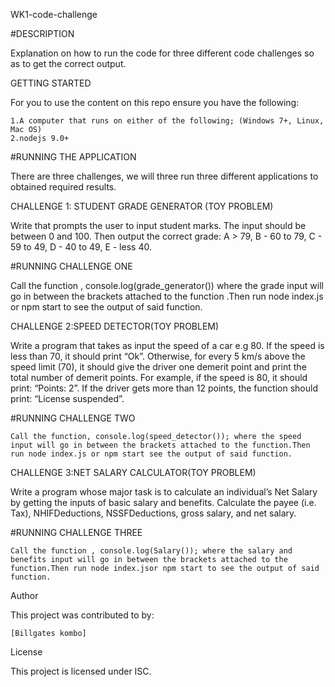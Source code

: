 WK1-code-challenge
 
 #DESCRIPTION

Explanation on how to run the code for three different code challenges so as to get the correct output.

GETTING STARTED

 For you to use the content on this repo ensure you have the following:

    1.A computer that runs on either of the following; (Windows 7+, Linux, Mac OS)
    2.nodejs 9.0+

 #RUNNING THE APPLICATION

There are three challenges, we will three run three different applications to obtained required results.

CHALLENGE 1: STUDENT GRADE GENERATOR (TOY PROBLEM)

Write that prompts the user to input student marks. The input should be between 0 and 100. Then output the correct grade: A > 79, B - 60 to 79, C - 59 to 49, D - 40 to 49, E - less 40.

 #RUNNING CHALLENGE ONE

Call the function , console.log(grade_generator()) where the grade input will go in between the brackets attached to the function .Then run node index.js or npm start to see the output of said function.

CHALLENGE 2:SPEED DETECTOR(TOY PROBLEM)

Write a program that takes as input the speed of a car e.g 80. If the speed is less than 70, it should print “Ok”. Otherwise, for every 5 km/s above the speed limit (70), it should give the driver one demerit point and print the total number of demerit points. For example, if the speed is 80, it should print: “Points: 2”. If the driver gets more than 12 points, the function should print: “License suspended”.

#RUNNING CHALLENGE TWO

    Call the function, console.log(speed_detector()); where the speed input will go in between the brackets attached to the function.Then run node index.js or npm start see the output of said function. 
    
    
CHALLENGE 3:NET SALARY CALCULATOR(TOY PROBLEM) 

 Write a program whose major task is to calculate an individual’s Net Salary by getting the inputs of basic salary and benefits.
  Calculate the payee (i.e. Tax), NHIFDeductions, NSSFDeductions, gross salary, and net salary.

#RUNNING CHALLENGE THREE

    Call the function , console.log(Salary()); where the salary and benefits input will go in between the brackets attached to the function.Then run node index.jsor npm start to see the output of said function.

Author

This project was contributed to by:

    [Billgates kombo]

License

This project is licensed under ISC.
